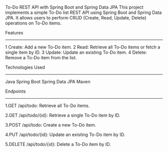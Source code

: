 To-Do REST API with Spring Boot and Spring Data JPA
This project implements a simple To-Do list REST API using Spring Boot and Spring Data JPA. It allows users to perform CRUD (Create, Read, Update, Delete) operations on To-Do items.

Features
********
1
Create: Add a new To-Do item.
2
Read: Retrieve all To-Do items or fetch a single item by ID.
3
Update: Update an existing To-Do item.
4
Delete: Remove a To-Do item from the list.


Technologies Used
****************
Java
Spring Boot
Spring Data JPA
Maven

Endpoints
**********
1.GET /api/todo: Retrieve all To-Do items.

2.GET /api/todo/{id}: Retrieve a single To-Do item by ID.

3.POST /api/todo: Create a new To-Do item.

4.PUT /api/todo/{id}: Update an existing To-Do item by ID.

5.DELETE /api/todo/{id}: Delete a To-Do item by ID.
